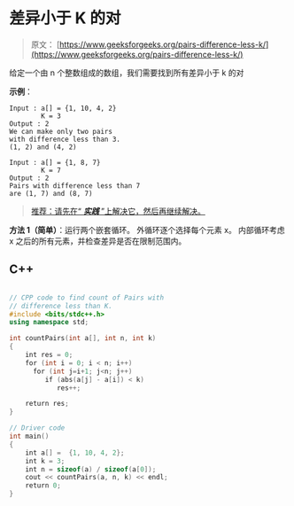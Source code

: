 # 差异小于 K 的对

> 原文： [https://www.geeksforgeeks.org/pairs-difference-less-k/](https://www.geeksforgeeks.org/pairs-difference-less-k/)

给定一个由 n 个整数组成的数组，我们需要找到所有差异小于 k 的对

**示例**：

```
Input : a[] = {1, 10, 4, 2}
        K = 3
Output : 2
We can make only two pairs 
with difference less than 3.
(1, 2) and (4, 2)

Input : a[] = {1, 8, 7}
        K = 7
Output : 2
Pairs with difference less than 7
are (1, 7) and (8, 7)

```

> [推荐：请先在“ ***实践*** ”上解决它，然后再继续解决。](https://practice.geeksforgeeks.org/problems/pairs-with-difference-less-than-k/0)

**方法 1（简单）**：运行两个嵌套循环。 外循环逐个选择每个元素 x。 内部循环考虑 x 之后的所有元素，并检查差异是否在限制范围内。

## C++ 

```cpp

// CPP code to find count of Pairs with  
// difference less than K. 
#include <bits/stdc++.h> 
using namespace std; 

int countPairs(int a[], int n, int k) 
{ 
    int res = 0; 
    for (int i = 0; i < n; i++)  
      for (int j=i+1; j<n; j++) 
         if (abs(a[j] - a[i]) < k)  
            res++; 

    return res; 
} 

// Driver code 
int main() 
{ 
    int a[] =  {1, 10, 4, 2}; 
    int k = 3; 
    int n = sizeof(a) / sizeof(a[0]); 
    cout << countPairs(a, n, k) << endl;  
    return 0; 
} 

```